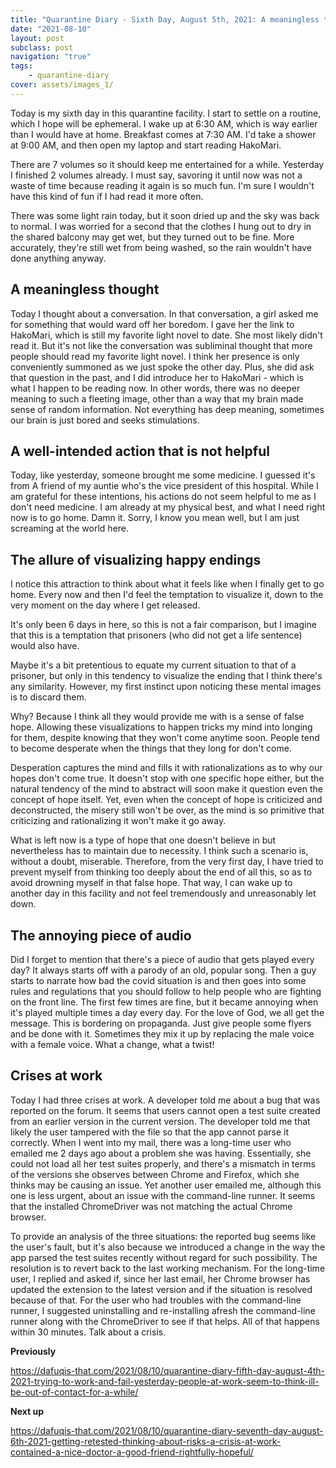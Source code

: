 ```yaml
---
title: "Quarantine Diary - Sixth Day, August 5th, 2021: A meaningless thought, A well-intended action that is not helpful, the allure of visualizing happy endings, the annoying piece of audio, crises at work"
date: "2021-08-10"
layout: post
subclass: post
navigation: "true"
tags:
    - quarantine-diary
cover: assets/images_1/
---
```


Today is my sixth day in this quarantine facility. I start to settle on a routine, which I hope will be ephemeral. I wake up at 6:30 AM, which is way earlier than I would have at home. Breakfast comes at 7:30 AM. I'd take a shower at 9:00 AM, and then open my laptop and start reading HakoMari.

There are 7 volumes so it should keep me entertained for a while. Yesterday I finished 2 volumes already. I must say, savoring it until now was not a waste of time because reading it again is so much fun. I'm sure I wouldn't have this kind of fun if I had read it more often.

There was some light rain today, but it soon dried up and the sky was back to normal. I was worried for a second that the clothes I hung out to dry in the shared balcony may get wet, but they turned out to be fine. More accurately, they're still wet from being washed, so the rain wouldn't have done anything anyway.

## A meaningless thought

Today I thought about a conversation. In that conversation, a girl asked me for something that would ward off her boredom. I gave her the link to HakoMari, which is still my favorite light novel to date. She most likely didn't read it. But it's not like the conversation was subliminal thought that more people should read my favorite light novel. I think her presence is only conveniently summoned as we just spoke the other day. Plus, she did ask that question in the past, and I did introduce her to HakoMari - which is what I happen to be reading now. In other words, there was no deeper meaning to such a fleeting image, other than a way that my brain made sense of random information. Not everything has deep meaning, sometimes our brain is just bored and seeks stimulations.

## A well-intended action that is not helpful

Today, like yesterday, someone brought me some medicine. I guessed it's from A friend of my auntie who's the vice president of this hospital. While I am grateful for these intentions, his actions do not seem helpful to me as I don't need medicine. I am already at my physical best, and what I need right now is to go home. Damn it. Sorry, I know you mean well, but I am just screaming at the world here.

## The allure of visualizing happy endings

I notice this attraction to think about what it feels like when I finally get to go home. Every now and then I'd feel the temptation to visualize it, down to the very moment on the day where I get released.

It's only been 6 days in here, so this is not a fair comparison, but I imagine that this is a temptation that prisoners (who did not get a life sentence) would also have.

Maybe it's a bit pretentious to equate my current situation to that of a prisoner, but only in this tendency to visualize the ending that I think there's any similarity. However, my first instinct upon noticing these mental images is to discard them.

Why? Because I think all they would provide me with is a sense of false hope. Allowing these visualizations to happen tricks my mind into longing for them, despite knowing that they won't come anytime soon. People tend to become desperate when the things that they long for don't come.

Desperation captures the mind and fills it with rationalizations as to why our hopes don't come true. It doesn't stop with one specific hope either, but the natural tendency of the mind to abstract will soon make it question even the concept of hope itself. Yet, even when the concept of hope is criticized and deconstructed, the misery still won't be over, as the mind is so primitive that criticizing and rationalizing it won't make it go away.

What is left now is a type of hope that one doesn't believe in but nevertheless has to maintain due to necessity. I think such a scenario is, without a doubt, miserable. Therefore, from the very first day, I have tried to prevent myself from thinking too deeply about the end of all this, so as to avoid drowning myself in that false hope. That way, I can wake up to another day in this facility and not feel tremendously and unreasonably let down.

## The annoying piece of audio

Did I forget to mention that there's a piece of audio that gets played every day? It always starts off with a parody of an old, popular song. Then a guy starts to narrate how bad the covid situation is and then goes into some rules and regulations that you should follow to help people who are fighting on the front line. The first few times are fine, but it became annoying when it's played multiple times a day every day. For the love of God, we all get the message. This is bordering on propaganda. Just give people some flyers and be done with it. Sometimes they mix it up by replacing the male voice with a female voice. What a change, what a twist!

## Crises at work

Today I had three crises at work. A developer told me about a bug that was reported on the forum. It seems that users cannot open a test suite created from an earlier version in the current version. The developer told me that likely the user tampered with the file so that the app cannot parse it correctly. When I went into my mail, there was a long-time user who emailed me 2 days ago about a problem she was having. Essentially, she could not load all her test suites properly, and there's a mismatch in terms of the versions she observes between Chrome and Firefox, which she thinks may be causing an issue. Yet another user emailed me, although this one is less urgent, about an issue with the command-line runner. It seems that the installed ChromeDriver was not matching the actual Chrome browser.

To provide an analysis of the three situations: the reported bug seems like the user's fault, but it's also because we introduced a change in the way the app parsed the test suites recently without regard for such possibility. The resolution is to revert back to the last working mechanism. For the long-time user, I replied and asked if, since her last email, her Chrome browser has updated the extension to the latest version and if the situation is resolved because of that. For the user who had troubles with the command-line runner, I suggested uninstalling and re-installing afresh the command-line runner along with the ChromeDriver to see if that helps. All of that happens within 30 minutes. Talk about a crisis.

**Previously**

https://dafuqis-that.com/2021/08/10/quarantine-diary-fifth-day-august-4th-2021-trying-to-work-and-fail-yesterday-people-at-work-seem-to-think-ill-be-out-of-contact-for-a-while/

**Next up**

https://dafuqis-that.com/2021/08/10/quarantine-diary-seventh-day-august-6th-2021-getting-retested-thinking-about-risks-a-crisis-at-work-contained-a-nice-doctor-a-good-friend-rightfully-hopeful/

